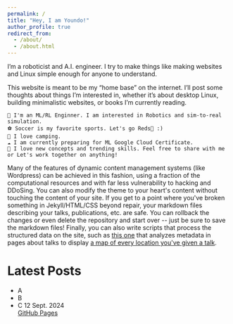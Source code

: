 ```yaml
---
permalink: /
title: "Hey, I am Youndo!"
author_profile: true
redirect_from: 
  - /about/
  - /about.html
---
```


I’m a roboticist and A.I. engineer. I try to make things like making websites and Linux simple enough for anyone to understand.

This website is meant to be my “home base” on the internet. I’ll post some thoughts about things I’m interested in, whether it’s about desktop Linux, building minimalistic websites, or books I’m currently reading.

```
🤖 I'm an ML/RL Enginner. I am interested in Robotics and sim-to-real simulation. 
⚽ Soccer is my favorite sports. Let's go Reds🔱 :)
🌴 I love camping.
☁️ I am currently preparing for ML Google Cloud Certificate.
🚀 I love new concepts and trending skills. Feel free to share with me or Let's work together on anything!
```

Many of the features of dynamic content management systems (like Wordpress) can be achieved in this fashion, using a fraction of the computational resources and with far less vulnerability to hacking and DDoSing. You can also modify the theme to your heart's content without touching the content of your site. If you get to a point where you've broken something in Jekyll/HTML/CSS beyond repair, your markdown files describing your talks, publications, etc. are safe. You can rollback the changes or even delete the repository and start over -- just be sure to save the markdown files! Finally, you can also write scripts that process the structured data on the site, such as [this one](https://github.com/academicpages/academicpages.github.io/blob/master/talkmap.ipynb) that analyzes metadata in pages about talks to display [a map of every location you've given a talk](https://academicpages.github.io/talkmap.html).

Latest Posts
======
- A
- B
- C
12 Sept. 2024 </br>
[GitHub Pages](https://pages.github.com/) </br>




